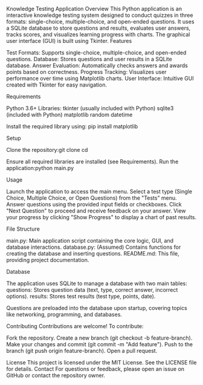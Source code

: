 Knowledge Testing Application
Overview
This Python application is an interactive knowledge testing system designed to conduct quizzes in three formats: single-choice, multiple-choice, and open-ended questions. It uses a SQLite database to store questions and results, evaluates user answers, tracks scores, and visualizes learning progress with charts. The graphical user interface (GUI) is built using Tkinter.
Features

Test Formats: Supports single-choice, multiple-choice, and open-ended questions.
Database: Stores questions and user results in a SQLite database.
Answer Evaluation: Automatically checks answers and awards points based on correctness.
Progress Tracking: Visualizes user performance over time using Matplotlib charts.
User Interface: Intuitive GUI created with Tkinter for easy navigation.

Requirements

Python 3.6+
Libraries:
tkinter (usually included with Python)
sqlite3 (included with Python)
matplotlib
random
datetime



Install the required library using:
pip install matplotlib

Setup

Clone the repository:git clone <repository-url>
cd <repository-directory>


Ensure all required libraries are installed (see Requirements).
Run the application:python main.py



Usage

Launch the application to access the main menu.
Select a test type (Single Choice, Multiple Choice, or Open Questions) from the "Tests" menu.
Answer questions using the provided input fields or checkboxes.
Click "Next Question" to proceed and receive feedback on your answer.
View your progress by clicking "Show Progress" to display a chart of past results.

File Structure

main.py: Main application script containing the core logic, GUI, and database interactions.
database.py: (Assumed) Contains functions for creating the database and inserting questions.
README.md: This file, providing project documentation.

Database

The application uses SQLite to manage a database with two main tables:
questions: Stores question data (text, type, correct answer, incorrect options).
results: Stores test results (test type, points, date).


Questions are preloaded into the database upon startup, covering topics like networking, programming, and databases.

Contributing
Contributions are welcome! To contribute:

Fork the repository.
Create a new branch (git checkout -b feature-branch).
Make your changes and commit (git commit -m "Add feature").
Push to the branch (git push origin feature-branch).
Open a pull request.

License
This project is licensed under the MIT License. See the LICENSE file for details.
Contact
For questions or feedback, please open an issue on GitHub or contact the repository owner.

